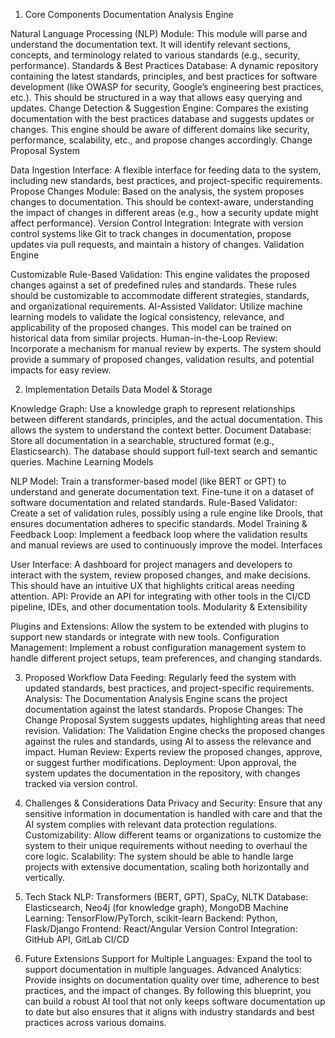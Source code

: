 1. Core Components
Documentation Analysis Engine

Natural Language Processing (NLP) Module: This module will parse and understand the documentation text. It will identify relevant sections, concepts, and terminology related to various standards (e.g., security, performance).
Standards & Best Practices Database: A dynamic repository containing the latest standards, principles, and best practices for software development (like OWASP for security, Google’s engineering best practices, etc.). This should be structured in a way that allows easy querying and updates.
Change Detection & Suggestion Engine: Compares the existing documentation with the best practices database and suggests updates or changes. This engine should be aware of different domains like security, performance, scalability, etc., and propose changes accordingly.
Change Proposal System

Data Ingestion Interface: A flexible interface for feeding data to the system, including new standards, best practices, and project-specific requirements.
Propose Changes Module: Based on the analysis, the system proposes changes to documentation. This should be context-aware, understanding the impact of changes in different areas (e.g., how a security update might affect performance).
Version Control Integration: Integrate with version control systems like Git to track changes in documentation, propose updates via pull requests, and maintain a history of changes.
Validation Engine

Customizable Rule-Based Validation: This engine validates the proposed changes against a set of predefined rules and standards. These rules should be customizable to accommodate different strategies, standards, and organizational requirements.
AI-Assisted Validator: Utilize machine learning models to validate the logical consistency, relevance, and applicability of the proposed changes. This model can be trained on historical data from similar projects.
Human-in-the-Loop Review: Incorporate a mechanism for manual review by experts. The system should provide a summary of proposed changes, validation results, and potential impacts for easy review.

2. Implementation Details
Data Model & Storage

Knowledge Graph: Use a knowledge graph to represent relationships between different standards, principles, and the actual documentation. This allows the system to understand the context better.
Document Database: Store all documentation in a searchable, structured format (e.g., Elasticsearch). The database should support full-text search and semantic queries.
Machine Learning Models

NLP Model: Train a transformer-based model (like BERT or GPT) to understand and generate documentation text. Fine-tune it on a dataset of software documentation and related standards.
Rule-Based Validator: Create a set of validation rules, possibly using a rule engine like Drools, that ensures documentation adheres to specific standards.
Model Training & Feedback Loop: Implement a feedback loop where the validation results and manual reviews are used to continuously improve the model.
Interfaces

User Interface: A dashboard for project managers and developers to interact with the system, review proposed changes, and make decisions. This should have an intuitive UX that highlights critical areas needing attention.
API: Provide an API for integrating with other tools in the CI/CD pipeline, IDEs, and other documentation tools.
Modularity & Extensibility

Plugins and Extensions: Allow the system to be extended with plugins to support new standards or integrate with new tools.
Configuration Management: Implement a robust configuration management system to handle different project setups, team preferences, and changing standards.

3. Proposed Workflow
Data Feeding: Regularly feed the system with updated standards, best practices, and project-specific requirements.
Analysis: The Documentation Analysis Engine scans the project documentation against the latest standards.
Propose Changes: The Change Proposal System suggests updates, highlighting areas that need revision.
Validation: The Validation Engine checks the proposed changes against the rules and standards, using AI to assess the relevance and impact.
Human Review: Experts review the proposed changes, approve, or suggest further modifications.
Deployment: Upon approval, the system updates the documentation in the repository, with changes tracked via version control.

4. Challenges & Considerations
Data Privacy and Security: Ensure that any sensitive information in documentation is handled with care and that the AI system complies with relevant data protection regulations.
Customizability: Allow different teams or organizations to customize the system to their unique requirements without needing to overhaul the core logic.
Scalability: The system should be able to handle large projects with extensive documentation, scaling both horizontally and vertically.

5. Tech Stack
NLP: Transformers (BERT, GPT), SpaCy, NLTK
Database: Elasticsearch, Neo4j (for knowledge graph), MongoDB
Machine Learning: TensorFlow/PyTorch, scikit-learn
Backend: Python, Flask/Django
Frontend: React/Angular
Version Control Integration: GitHub API, GitLab CI/CD
6. Future Extensions
Support for Multiple Languages: Expand the tool to support documentation in multiple languages.
Advanced Analytics: Provide insights on documentation quality over time, adherence to best practices, and the impact of changes.
By following this blueprint, you can build a robust AI tool that not only keeps software documentation up to date but also ensures that it aligns with industry standards and best practices across various domains.
